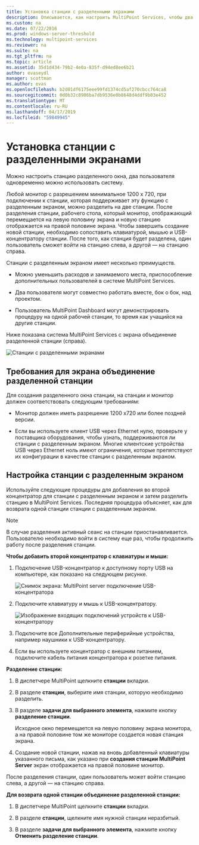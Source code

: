 ```yaml
---
title: Установка станции с разделенными экранами
description: Описывается, как настроить MultiPoint Services, чтобы два пользователя могут совместно использовать одну систему
ms.custom: na
ms.date: 07/22/2016
ms.prod: windows-server-threshold
ms.technology: multipoint-services
ms.reviewer: na
ms.suite: na
ms.tgt_pltfrm: na
ms.topic: article
ms.assetid: 35d1d434-79b2-4e0a-835f-d94ed8ee6b21
author: evaseydl
manager: scottman
ms.author: evas
ms.openlocfilehash: b2d01df6175eee99fd1374cd5af270cbcc764ca8
ms.sourcegitcommit: 0d0b32c8986ba7db9536e0b8648d4ddf9b03e452
ms.translationtype: MT
ms.contentlocale: ru-RU
ms.lasthandoff: 04/17/2019
ms.locfileid: "59849945"
---
```

# <a name="set-up-a-split-screen-station"></a>Установка станции с разделенными экранами
Можно настроить станцию разделенного окна, два пользователя одновременно можно использовать систему.

Любой монитор с разрешением минимальное 1200 x 720, при подключении к станции, которая поддерживает эту функцию с разделенным экраном, можно разделить на две станции. После разделения станции, рабочего стола, который монитор, отображающий перемещается на левую половину экрана и новую станцию отображается на правой половине экрана. Чтобы завершить создание новой станции, необходимо сопоставить клавиатурой, мышью и USB-концентратору станции. После того, как станция будет разделена, один пользователь сможет войти на станцию слева, а другой — на станцию справа.  
  
Станции с разделенным экраном имеет несколько преимуществ.  
  
-   Можно уменьшить расходов и занимаемого места, приспособление дополнительных пользователей в системе MultiPoint Services.  
  
-   Два пользователя могут совместно работать вместе, бок о бок, над проектом.  
  
-   Пользователь MultiPoint Dashboard могут демонстрировать процедуру на одной рабочей станции, то время как учащийся на другие станции.  
  
Ниже показана система MultiPoint Services с экрана объединение разделенной станции (справа).  
  
![Станции с разделенными экранами](./media/WMS_diagram3.gif)  
   
## <a name="requirements-for-a-split-screen-station"></a>Требования для экрана объединение разделенной станции  
Для создания разделенного окна станции, на станции и монитор должен соответствовать следующим требованиям:  
  
-   Монитор должен иметь разрешение 1200 x720 или более поздней версии.  
  
-   Если вы используете клиент USB через Ethernet нулю, проверьте у поставщика оборудования, чтобы узнать, поддерживаются ли станции с разделенным экраном. Многие клиентские устройства USB через Ethernet ноль имеют ограничения, которые препятствуют их конфигурации в качестве станции с разделенным экраном.  
  
## <a name="setting-up-a-split-screen-station"></a>Настройка станции с разделенным экраном  
Используйте следующие процедуры для добавления во второй концентратор для станции с разделенным экраном и затем разделить станцию в MultiPoint Services. Последняя процедура объясняет, как для возврата одной станции станции с разделенным экраном.  
  
> [!NOTE]  
> В случае разделения активный сеанс на станции приостанавливается. Пользователю необходимо войти в систему еще раз, чтобы продолжить работу после разделения станции.  
  
**Чтобы добавить второй концентратор с клавиатуры и мыши:**  
  
1.  Подключение USB-концентратор к доступному порту USB на компьютере, как показано на следующем рисунке.  
  
    ![Снимок экрана: MultiPoint server подключение USB-концентратора](./media/WMSUSBHubConnection.gif)  
  
2.  Подключите клавиатуру и мышь к USB-концентратору.  
  
    ![Изображение входящих подключений устройств к USB-концентратору](./media/WMSUSBDeviceConnection.gif)  
  
3.  Подключите все Дополнительные периферийные устройства, например наушники к USB-концентратору.  
  
4.  Если вы используете концентратор с внешним питанием, подключите кабель питания концентратора к розетке питания.  
  
**Разделение станции:**  
  
1.  В диспетчере MultiPoint щелкните **станции** вкладки.  
  
2.  В разделе **станции**, выберите имя станции, которую необходимо разделить.  
  
3.  В разделе **задачи для выбранного элемента**, нажмите кнопку **разделение станции**.  
  
    Исходное окно перемещается на левую половину экрана монитора, а на правой половине том же мониторе создается новая станция экрана.  
  
4.  Создание новой станции, нажав на вновь добавленный клавиатуры указанного письма, как указано при **создания станции MultiPoint Server** экран отображается на правой половине монитор.  
  
После разделения станции, один пользователь может войти станцию слева, а другой — на станцию справа.  
  
**Для возврата одной станции объединение разделенной станции:**  
  
1.  В диспетчере MultiPoint щелкните **станции** вкладки.  
  
2.  В разделе **станции**, щелкните имя нужной станции неразбитый.  
  
3.  В разделе **задачи для выбранного элемента**, нажмите кнопку **Отменить разделение станции**.